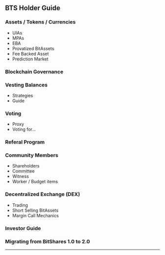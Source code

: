 ## BTS Holder Guide

### Assets / Tokens / Currencies
- UIAs
- MPAs
- EBA
- Provatized BitAssets
- Fee Backed Asset
- Prediction Market

### Blockchain Governance

### Vesting Balances
- Strategies
- Guide

### Voting
- Proxy
- Voting for...

### Referal Program


### Community Members
- Shareholders
- Committee
- Witness
- Worker / Budget items

### Decentralized Exchange (DEX)
- Trading
- Short Selling BitAssets
- Margin Call Mechanics

### Investor Guide

### Migrating from BitShares 1.0 to 2.0


***
